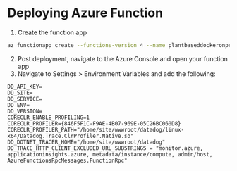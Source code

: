 # Deploying Azure Function

1. Create the function app

```sh
az functionapp create --functions-version 4 --name plantbaseddockeronpremium  --os-type linux --runtime dotnet-isolated --storage-account ${STORAGE_ACCOUNT_NAME} --image plantpowerjames/plantbasedpizza-function-app:latest --https-only true --plan ${APP_SERVICE_PREMIUM_PLAN_NAME} --resource-group ${RG_NAME}
```

2. Post deployment, navigate to the Azure Console and open your function app
3. Navigate to Settings > Environment Variables and add the following:

```
DD_API_KEY=
DD_SITE=
DD_SERVICE=
DD_ENV=
DD_VERSION=
CORECLR_ENABLE_PROFILING=1
CORECLR_PROFILER={846F5F1C-F9AE-4B07-969E-05C26BC060D8}
CORECLR_PROFILER_PATH="/home/site/wwwroot/datadog/linux-x64/Datadog.Trace.ClrProfiler.Native.so"
DD_DOTNET_TRACER_HOME="/home/site/wwwroot/datadog"
DD_TRACE_HTTP_CLIENT_EXCLUDED_URL_SUBSTRINGS = "monitor.azure, applicationinsights.azure, metadata/instance/compute, admin/host, AzureFunctionsRpcMessages.FunctionRpc"

```